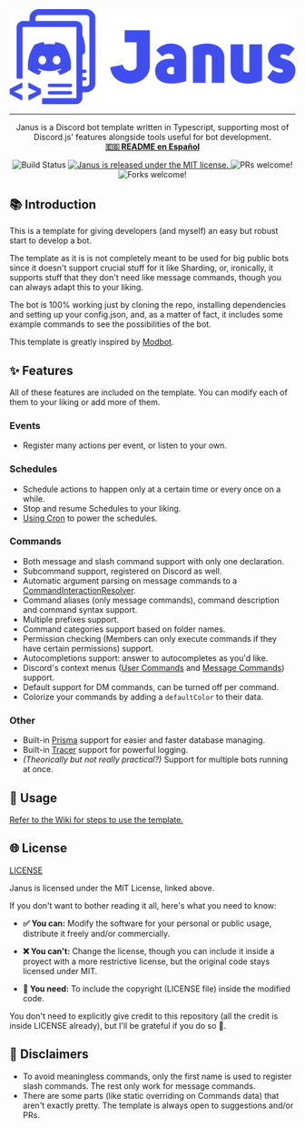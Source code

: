 <p align="center">
  <a href="#">
    <img alt="Janus Logo" src="https://github.com/nyx-discord/janus/blob/main/logo.png"/>
  </a>
</p>

---

<p align="center">
  Janus is a Discord bot template written in Typescript, supporting most of Discord.js' features alongside tools useful for bot development.
  <br>
  <a href = "https://github.com/nyx-discord/janus/blob/main/README_es.md"><b>🇪🇸 README en Español</b></a>
</p>

<p align="center">
  <img src="https://img.shields.io/github/workflow/status/Amgelo563/janus/Build?logo=github&style=for-the-badge" alt="Build Status" />
  <a href="https://github.com/nyx-discord/janus/blob/main/LICENSE">
    <img src="https://img.shields.io/badge/license-MIT-blue.svg?style=for-the-badge" alt="Janus is released under the MIT license." />
  </a>
  <img src="https://img.shields.io/badge/PRs-welcome-brightgreen.svg?style=for-the-badge" alt="PRs welcome!" />
  <img src="https://img.shields.io/badge/Forks-welcome-brightgreen.svg?style=for-the-badge" alt="Forks welcome!" />
</p>

## 📚 Introduction
This is a template for giving developers (and myself) an easy but robust start to develop a bot.

The template as it is is not completely meant to be used for big public bots since it doesn't support crucial stuff for it like Sharding, or, ironically, it supports stuff that they don't need like message commands, though you can always adapt this to your liking.

The bot is 100% working just by cloning the repo, installing dependencies and setting up your config.json, and, as a matter of fact, it includes some example commands to see the possibilities of the bot.

This template is greatly inspired by [Modbot](https://github.com/aternosorg/modbot).

## ✨ Features
All of these features are included on the template. You can modify each of them to your liking or add more of them.

### Events
* Register many actions per event, or listen to your own.

### Schedules
* Schedule actions to happen only at a certain time or every once on a while.
* Stop and resume Schedules to your liking.
* [Using Cron](https://crontab.guru/) to power the schedules.

### Commands
* Both message and slash command support with only one declaration.
* Subcommand support, registered on Discord as well.
* Automatic argument parsing on message commands to a [CommandInteractionResolver](https://discord.js.org/#/docs/main/stable/class/CommandInteractionOptionResolver).
* Command aliases (only message commands), command description and command syntax support.
* Multiple prefixes support.
* Command categories support based on folder names.
* Permission checking (Members can only execute commands if they have certain permissions) support.
* Autocompletions support: answer to autocompletes as you'd like.
* Discord's context menus ([User Commands](https://discord.com/developers/docs/interactions/application-commands#user-commands) and [Message Commands](https://discord.com/developers/docs/interactions/application-commands#message-commands)) support.
* Default support for DM commands, can be turned off per command.
* Colorize your commands by adding a `defaultColor` to their data.

### Other
* Built-in [Prisma](https://www.prisma.io/) support for easier and faster database managing.
* Built-in [Tracer](https://www.npmjs.com/package/tracer) support for powerful logging.
* *(Theorically but not really practical?)* Support for multiple bots running at once.

## 📖 Usage
[Refer to the Wiki for steps to use the template.](https://github.com/Amgelo563/janus/wiki)

## 🌐 License

[LICENSE](https://github.com/Amgelo563/janus/blob/main/LICENSE)

Janus is licensed under the MIT License, linked above.

If you don't want to bother reading it all, here's what you need to know:

* **✅ You can:** Modify the software for your personal or public usage, distribute it freely and/or commercially.

* **❌ You can't:** Change the license, though you can include it inside a proyect with a more restrictive license, but the original code stays licensed under MIT.

* **📝 You need:** To include the copyright (LICENSE file) inside the modified code.

You don't need to explicitly give credit to this repository (all the credit is inside LICENSE already), but I'll be grateful if you do so 💙.

## 🚧 Disclaimers
* To avoid meaningless commands, only the first name is used to register slash commands. The rest only work for message commands.
* There are some parts (like static overriding on Commands data) that aren't exactly pretty. The template is always open to suggestions and/or PRs.
